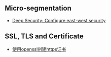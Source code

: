 ## Micro-segmentation
* [Deep Security: Configure east-west security][1]

## SSL, TLS and Certificate
* [使用openssl创建https证书][2]

[1]: https://help.deepsecurity.trendmicro.com/20_0/on-premise/appliance-nsxt3x-east-west.html
[2]: https://cloud.tencent.com/developer/article/1548350


